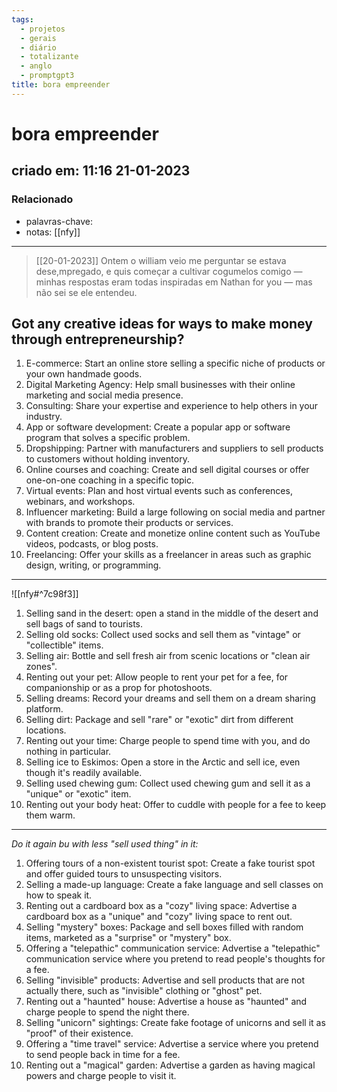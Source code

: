 ```yaml
---
tags:
  - projetos
  - gerais
  - diário
  - totalizante
  - anglo
  - promptgpt3
title: bora empreender
---
```

# bora empreender
## criado em: 11:16 21-01-2023

### Relacionado
- palavras-chave: 
- notas: [[nfy]]

---
>[[20-01-2023]] Ontem o william veio me perguntar se estava dese,mpregado, e quis começar a cultivar cogumelos comigo — minhas respostas eram todas inspiradas em Nathan for you — mas não sei se ele entendeu.

## Got any creative ideas for ways to make money through entrepreneurship?

1.  E-commerce: Start an online store selling a specific niche of products or your own handmade goods.
2.  Digital Marketing Agency: Help small businesses with their online marketing and social media presence.
3.  Consulting: Share your expertise and experience to help others in your industry.
4.  App or software development: Create a popular app or software program that solves a specific problem.
5.  Dropshipping: Partner with manufacturers and suppliers to sell products to customers without holding inventory.
6.  Online courses and coaching: Create and sell digital courses or offer one-on-one coaching in a specific topic.
7.  Virtual events: Plan and host virtual events such as conferences, webinars, and workshops.
8.  Influencer marketing: Build a large following on social media and partner with brands to promote their products or services.
9.  Content creation: Create and monetize online content such as YouTube videos, podcasts, or blog posts.
10.  Freelancing: Offer your skills as a freelancer in areas such as graphic design, writing, or programming.

---
![[nfy#^7c98f3]]


1.  Selling sand in the desert: open a stand in the middle of the desert and sell bags of sand to tourists.
2.  Selling old socks: Collect used socks and sell them as "vintage" or "collectible" items.
3.  Selling air: Bottle and sell fresh air from scenic locations or "clean air zones".
4.  Renting out your pet: Allow people to rent your pet for a fee, for companionship or as a prop for photoshoots.
5.  Selling dreams: Record your dreams and sell them on a dream sharing platform.
6.  Selling dirt: Package and sell "rare" or "exotic" dirt from different locations.
7.  Renting out your time: Charge people to spend time with you, and do nothing in particular.
8.  Selling ice to Eskimos: Open a store in the Arctic and sell ice, even though it's readily available.
9.  Selling used chewing gum: Collect used chewing gum and sell it as a "unique" or "exotic" item.
10.  Renting out your body heat: Offer to cuddle with people for a fee to keep them warm.
---
*Do it again bu with less "sell used thing" in it:*

1.  Offering tours of a non-existent tourist spot: Create a fake tourist spot and offer guided tours to unsuspecting visitors.
2.  Selling a made-up language: Create a fake language and sell classes on how to speak it.
3.  Renting out a cardboard box as a "cozy" living space: Advertise a cardboard box as a "unique" and "cozy" living space to rent out.
4.  Selling "mystery" boxes: Package and sell boxes filled with random items, marketed as a "surprise" or "mystery" box.
5.  Offering a "telepathic" communication service: Advertise a "telepathic" communication service where you pretend to read people's thoughts for a fee.
6.  Selling "invisible" products: Advertise and sell products that are not actually there, such as "invisible" clothing or "ghost" pet.
7.  Renting out a "haunted" house: Advertise a house as "haunted" and charge people to spend the night there.
8.  Selling "unicorn" sightings: Create fake footage of unicorns and sell it as "proof" of their existence.
9.  Offering a "time travel" service: Advertise a service where you pretend to send people back in time for a fee.
10.  Renting out a "magical" garden: Advertise a garden as having magical powers and charge people to visit it.